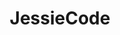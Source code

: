 ---
title: JessieCode
parent: docs
order: 4
sitemap:
  priority: 1
  changefreq: 'weekly'

sections:

   - file: datatypes
     layout: text

   - file: comments
     layout: text

   - file: operators
     layout: text

   - file: controlstructures
     layout: text
---